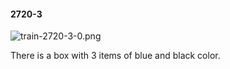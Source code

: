 #### 2720-3
![train-2720-3-0.png](https://github.com/lil-lab/nlvr/raw/master/nlvr/train/images/75/train-2720-3-0.png "train-2720-3-0.png")

There is a box with 3 items of blue and black color.